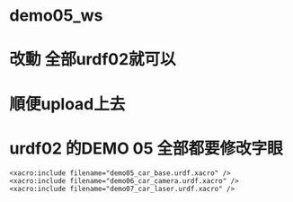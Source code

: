 # demo05_ws

# 改動 全部urdf02就可以
# 順便upload上去
# urdf02 的DEMO 05 全部都要修改字眼

    <xacro:include filename="demo05_car_base.urdf.xacro" />
    <xacro:include filename="demo06_car_camera.urdf.xacro" />
    <xacro:include filename="demo07_car_laser.urdf.xacro" />
#
